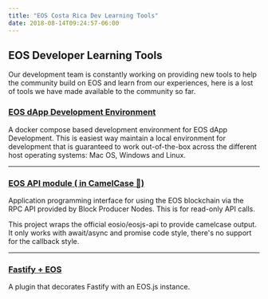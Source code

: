 ```yaml
---
title: "EOS Costa Rica Dev Learning Tools"
date: 2018-08-14T09:24:57-06:00
---
```


## EOS Developer Learning Tools

Our development team is constantly working on providing new tools to help the community build on EOS and learn from our experiences, here is a lost of tools we have made available to the community so far.

### [EOS dApp Development Environment](https://github.com/eoscostarica/eos-dapp-dev-env)

A docker compose based development environment for EOS dApp Development.
This is easiest way maintain a local environment for development that is guaranteed to work out-of-the-box across the different host operating systems: Mac OS, Windows and Linux.

---

### [EOS API module ( in CamelCase 🐫)](https://github.com/eoscostarica/eosjs-camel-api)
Application programming interface for using the EOS blockchain via the RPC API provided by Block Producer Nodes. This is for read-only API calls.

This project wraps the official eosio/eosjs-api to provide camelcase output. It only works with await/async and promise code style, there's no support for the callback style.

---

### [Fastify + EOS](https://github.com/eoscostarica/fastify-eos)
A plugin that decorates Fastify with an EOS.js instance.